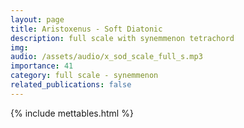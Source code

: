 ```yaml
---
layout: page
title: Aristoxenus - Soft Diatonic
description: full scale with synemmenon tetrachord
img: 
audio: /assets/audio/x_sod_scale_full_s.mp3
importance: 41
category: full scale - synemmenon
related_publications: false
--- 
```

{% include mettables.html %}